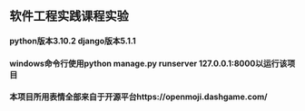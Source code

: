 ## 软件工程实践课程实验

#### python版本3.10.2      django版本5.1.1

#### windows命令行使用python manage.py runserver 127.0.0.1:8000以运行该项目
#### 本项目所用表情全部来自于开源平台https://openmoji.dashgame.com/
